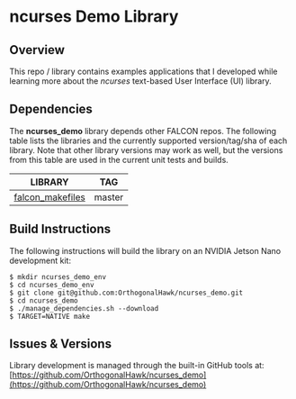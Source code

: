 # ncurses Demo Library

## Overview
This repo / library contains examples applications that I developed while learning
 more about the *ncurses* text-based User Interface (UI) library.

## Dependencies
The **ncurses_demo** library depends other FALCON repos. The following
 table lists the libraries and the currently supported version/tag/sha of each library.
 Note that other library versions may work as well, but the versions from this table
 are used in the current unit tests and builds.

|LIBRARY|TAG|
|:-----:|:---:|
|[falcon_makefiles](https://github.com/OrthogonalHawk/falcon_makefiles)|master|   <!-- REQUIRED_BUILD_DEPENDENCY -->

## Build Instructions
The following instructions will build the library on an NVIDIA Jetson Nano development kit:

```
$ mkdir ncurses_demo_env
$ cd ncurses_demo_env
$ git clone git@github.com:OrthogonalHawk/ncurses_demo.git
$ cd ncurses_demo
$ ./manage_dependencies.sh --download
$ TARGET=NATIVE make
```

## Issues & Versions
Library development is managed through the built-in GitHub tools at: [https://github.com/OrthogonalHawk/ncurses_demo](https://github.com/OrthogonalHawk/ncurses_demo)

